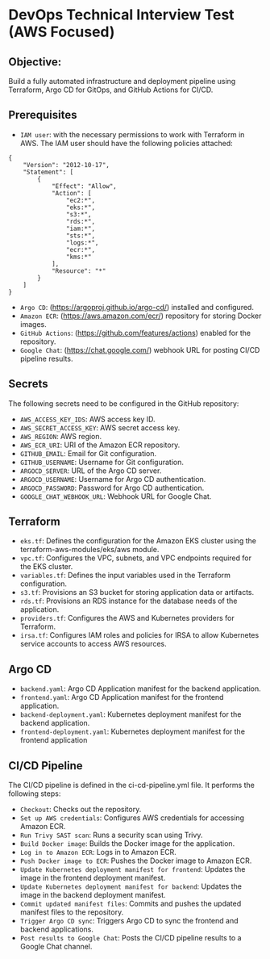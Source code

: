 # DevOps Technical Interview Test (AWS Focused)

## Objective:
Build a fully automated infrastructure and deployment pipeline using Terraform, Argo CD for GitOps, and GitHub Actions for CI/CD. 

## Prerequisites

- `IAM user`: with the necessary permissions to work with Terraform in AWS. The IAM user should have the following policies attached:

```
{
	"Version": "2012-10-17",
	"Statement": [
		{
			"Effect": "Allow",
			"Action": [
				"ec2:*",
				"eks:*",
				"s3:*",
				"rds:*",
				"iam:*",
				"sts:*",
				"logs:*",
				"ecr:*",
				"kms:*"
			],
			"Resource": "*"
		}
	]
}
```

- `Argo CD`: (https://argoproj.github.io/argo-cd/) installed and configured.
- `Amazon ECR`: (https://aws.amazon.com/ecr/) repository for storing Docker images.
- `GitHub Actions`: (https://github.com/features/actions) enabled for the repository.
- `Google Chat`: (https://chat.google.com/) webhook URL for posting CI/CD pipeline results.

## Secrets

The following secrets need to be configured in the GitHub repository:

- `AWS_ACCESS_KEY_IDS`: AWS access key ID.
- `AWS_SECRET_ACCESS_KEY`: AWS secret access key.
- `AWS_REGION`: AWS region.
- `AWS_ECR_URI`: URI of the Amazon ECR repository.
- `GITHUB_EMAIL`: Email for Git configuration.
- `GITHUB_USERNAME`: Username for Git configuration.
- `ARGOCD_SERVER`: URL of the Argo CD server.
- `ARGOCD_USERNAME`: Username for Argo CD authentication.
- `ARGOCD_PASSWORD`: Password for Argo CD authentication.
- `GOOGLE_CHAT_WEBHOOK_URL`: Webhook URL for Google Chat.

## Terraform

- `eks.tf`: Defines the configuration for the Amazon EKS cluster using the terraform-aws-modules/eks/aws module.
- `vpc.tf`: Configures the VPC, subnets, and VPC endpoints required for the EKS cluster.
- `variables.tf`: Defines the input variables used in the Terraform configuration.
- `s3.tf`: Provisions an S3 bucket for storing application data or artifacts.
- `rds.tf`: Provisions an RDS instance for the database needs of the application.
- `providers.tf`: Configures the AWS and Kubernetes providers for Terraform.
- `irsa.tf`: Configures IAM roles and policies for IRSA to allow Kubernetes service accounts to access AWS resources.

## Argo CD

- `backend.yaml`: Argo CD Application manifest for the backend application.
- `frontend.yaml`: Argo CD Application manifest for the frontend application.
- `backend-deployment.yaml`: Kubernetes deployment manifest for the backend application.
- `frontend-deployment.yaml`: Kubernetes deployment manifest for the frontend application

## CI/CD Pipeline

The CI/CD pipeline is defined in the ci-cd-pipeline.yml file. It performs the following steps:

- `Checkout`: Checks out the repository.
- `Set up AWS credentials`: Configures AWS credentials for accessing Amazon ECR.
- `Run Trivy SAST scan`: Runs a security scan using Trivy.
- `Build Docker image`: Builds the Docker image for the application.
- `Log in to Amazon ECR`: Logs in to Amazon ECR.
- `Push Docker image to ECR`: Pushes the Docker image to Amazon ECR.
- `Update Kubernetes deployment manifest for frontend`: Updates the image in the frontend deployment manifest.
- `Update Kubernetes deployment manifest for backend`: Updates the image in the backend deployment manifest.
- `Commit updated manifest files`: Commits and pushes the updated manifest files to the repository.
- `Trigger Argo CD sync`: Triggers Argo CD to sync the frontend and backend applications.
- `Post results to Google Chat`: Posts the CI/CD pipeline results to a Google Chat channel.
